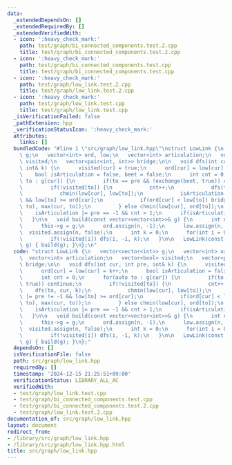 ```yaml
---
data:
  _extendedDependsOn: []
  _extendedRequiredBy: []
  _extendedVerifiedWith:
  - icon: ':heavy_check_mark:'
    path: test/graph/bi_connected_components.test.2.cpp
    title: test/graph/bi_connected_components.test.2.cpp
  - icon: ':heavy_check_mark:'
    path: test/graph/bi_connected_components.test.cpp
    title: test/graph/bi_connected_components.test.cpp
  - icon: ':heavy_check_mark:'
    path: test/graph/low_link.test.2.cpp
    title: test/graph/low_link.test.2.cpp
  - icon: ':heavy_check_mark:'
    path: test/graph/low_link.test.cpp
    title: test/graph/low_link.test.cpp
  _isVerificationFailed: false
  _pathExtension: hpp
  _verificationStatusIcon: ':heavy_check_mark:'
  attributes:
    links: []
  bundledCode: "#line 1 \"src/graph/low_link.hpp\"\nstruct LowLink {\n   vector<vector<int>>\
    \ g;\n   vector<int> ord, low;\n   vector<int> articulation;\n   vector<bool>\
    \ visited;\n   vector<pair<int, int>> bridge;\n\n   void dfs(int cur, int pre,\
    \ int& k) {\n      visited[cur] = true;\n      ord[cur] = low[cur] = k++;\n  \
    \    bool isArticulation = false, beet = false;\n      int cnt = 0;\n      for(auto\
    \ to : g[cur]) {\n         if(to == pre && !exchange(beet, true)) continue;\n\
    \         if(!visited[to]) {\n            cnt++;\n            dfs(to, cur, k);\n\
    \            chmin(low[cur], low[to]);\n            isArticulation |= pre != -1\
    \ && low[to] >= ord[cur];\n            if(ord[cur] < low[to]) bridge.emplace_back(min(cur,\
    \ to), max(cur, to));\n         } else chmin(low[cur], ord[to]);\n      }\n  \
    \    isArticulation |= pre == -1 && cnt > 1;\n      if(isArticulation) articulation.push_back(cur);\n\
    \   }\n\n   void build(const vector<vector<int>>& g) {\n      int n = g.size();\n\
    \      this->g = g;\n      ord.assign(n, -1);\n      low.assign(n, -1);\n    \
    \  visited.assign(n, false);\n      int k = 0;\n      for(int i = 0; i < n; i++)\n\
    \         if(!visited[i]) dfs(i, -1, k);\n   }\n\n   LowLink(const vector<vector<int>>&\
    \ g) { build(g); }\n};\n"
  code: "struct LowLink {\n   vector<vector<int>> g;\n   vector<int> ord, low;\n \
    \  vector<int> articulation;\n   vector<bool> visited;\n   vector<pair<int, int>>\
    \ bridge;\n\n   void dfs(int cur, int pre, int& k) {\n      visited[cur] = true;\n\
    \      ord[cur] = low[cur] = k++;\n      bool isArticulation = false, beet = false;\n\
    \      int cnt = 0;\n      for(auto to : g[cur]) {\n         if(to == pre && !exchange(beet,\
    \ true)) continue;\n         if(!visited[to]) {\n            cnt++;\n        \
    \    dfs(to, cur, k);\n            chmin(low[cur], low[to]);\n            isArticulation\
    \ |= pre != -1 && low[to] >= ord[cur];\n            if(ord[cur] < low[to]) bridge.emplace_back(min(cur,\
    \ to), max(cur, to));\n         } else chmin(low[cur], ord[to]);\n      }\n  \
    \    isArticulation |= pre == -1 && cnt > 1;\n      if(isArticulation) articulation.push_back(cur);\n\
    \   }\n\n   void build(const vector<vector<int>>& g) {\n      int n = g.size();\n\
    \      this->g = g;\n      ord.assign(n, -1);\n      low.assign(n, -1);\n    \
    \  visited.assign(n, false);\n      int k = 0;\n      for(int i = 0; i < n; i++)\n\
    \         if(!visited[i]) dfs(i, -1, k);\n   }\n\n   LowLink(const vector<vector<int>>&\
    \ g) { build(g); }\n};"
  dependsOn: []
  isVerificationFile: false
  path: src/graph/low_link.hpp
  requiredBy: []
  timestamp: '2024-12-15 21:25:51+09:00'
  verificationStatus: LIBRARY_ALL_AC
  verifiedWith:
  - test/graph/low_link.test.cpp
  - test/graph/bi_connected_components.test.cpp
  - test/graph/bi_connected_components.test.2.cpp
  - test/graph/low_link.test.2.cpp
documentation_of: src/graph/low_link.hpp
layout: document
redirect_from:
- /library/src/graph/low_link.hpp
- /library/src/graph/low_link.hpp.html
title: src/graph/low_link.hpp
---
```

